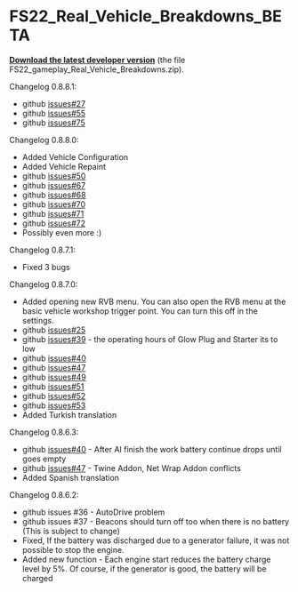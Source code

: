 # FS22_Real_Vehicle_Breakdowns_BETA

<p dir="auto"><strong><a href="https://sharemods.com/tq3yqqb6pmxb/FS22_gameplay_Real_Vehicle_Breakdowns.zip.html">Download the latest developer version</a></strong> (the file FS22_gameplay_Real_Vehicle_Breakdowns.zip).</p>

Changelog 0.8.8.1:
- github <a href="https://github.com/MathiasHun/FS22_Real_Vehicle_Breakdowns_BETA/issues/27">issues#27</a>
- github <a href="https://github.com/MathiasHun/FS22_Real_Vehicle_Breakdowns_BETA/issues/55">issues#55</a>
- github <a href="https://github.com/MathiasHun/FS22_Real_Vehicle_Breakdowns_BETA/issues/75">issues#75</a>

Changelog 0.8.8.0:
- Added Vehicle Configuration
- Added Vehicle Repaint
- github <a href="https://github.com/MathiasHun/FS22_Real_Vehicle_Breakdowns_BETA/issues/50">issues#50</a>
- github <a href="https://github.com/MathiasHun/FS22_Real_Vehicle_Breakdowns_BETA/issues/67">issues#67</a>
- github <a href="https://github.com/MathiasHun/FS22_Real_Vehicle_Breakdowns_BETA/issues/68">issues#68</a>
- github <a href="https://github.com/MathiasHun/FS22_Real_Vehicle_Breakdowns_BETA/issues/70">issues#70</a>
- github <a href="https://github.com/MathiasHun/FS22_Real_Vehicle_Breakdowns_BETA/issues/71">issues#71</a>
- github <a href="https://github.com/MathiasHun/FS22_Real_Vehicle_Breakdowns_BETA/issues/72">issues#72</a>
- Possibly even more :)
  
Changelog 0.8.7.1:
- Fixed 3 bugs
  
Changelog 0.8.7.0:
- Added opening new RVB menu. You can also open the RVB menu at the basic vehicle workshop trigger point. You can turn this off in the settings.
- github <a href="https://github.com/MathiasHun/FS22_Real_Vehicle_Breakdowns_BETA/issues/25">issues#25</a>
- github <a href="https://github.com/MathiasHun/FS22_Real_Vehicle_Breakdowns_BETA/issues/39">issues#39</a> - the operating hours of Glow Plug and Starter its to low
- github <a href="https://github.com/MathiasHun/FS22_Real_Vehicle_Breakdowns_BETA/issues/40">issues#40</a> 
- github <a href="https://github.com/MathiasHun/FS22_Real_Vehicle_Breakdowns_BETA/issues/47">issues#47</a>
- github <a href="https://github.com/MathiasHun/FS22_Real_Vehicle_Breakdowns_BETA/issues/49">issues#49</a>
- github <a href="https://github.com/MathiasHun/FS22_Real_Vehicle_Breakdowns_BETA/issues/51">issues#51</a>
- github <a href="https://github.com/MathiasHun/FS22_Real_Vehicle_Breakdowns_BETA/issues/52">issues#52</a>
- github <a href="https://github.com/MathiasHun/FS22_Real_Vehicle_Breakdowns_BETA/issues/53">issues#53</a>
- Added Turkish translation
  
Changelog 0.8.6.3:
- github <a href="https://github.com/MathiasHun/FS22_Real_Vehicle_Breakdowns_BETA/issues/40">issues#40</a> - After AI finish the work battery continue drops until goes empty
- github <a href="https://github.com/MathiasHun/FS22_Real_Vehicle_Breakdowns_BETA/issues/47">issues#47</a> - Twine Addon, Net Wrap Addon conflicts
- Added Spanish translation
 
Changelog 0.8.6.2:
- github issues #36 - AutoDrive problem
- github issues #37 - Beacons should turn off too when there is no battery (This is subject to change)
- Fixed, If the battery was discharged due to a generator failure, it was not possible to stop the engine.
- Added new function - Each engine start reduces the battery charge level by 5%. Of course, if the generator is good, the battery will be charged
